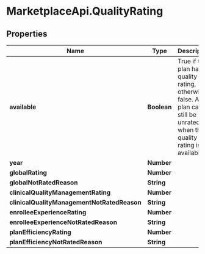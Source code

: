 # MarketplaceApi.QualityRating

## Properties
Name | Type | Description | Notes
------------ | ------------- | ------------- | -------------
**available** | **Boolean** | True if the plan has a quality rating, otherwise false.  A plan can still be unrated when the quality rating is available | [optional] 
**year** | **Number** |  | [optional] 
**globalRating** | **Number** |  | [optional] 
**globalNotRatedReason** | **String** |  | [optional] 
**clinicalQualityManagementRating** | **Number** |  | [optional] 
**clinicalQualityManagementNotRatedReason** | **String** |  | [optional] 
**enrolleeExperienceRating** | **Number** |  | [optional] 
**enrolleeExperienceNotRatedReason** | **String** |  | [optional] 
**planEfficiencyRating** | **Number** |  | [optional] 
**planEfficiencyNotRatedReason** | **String** |  | [optional] 


